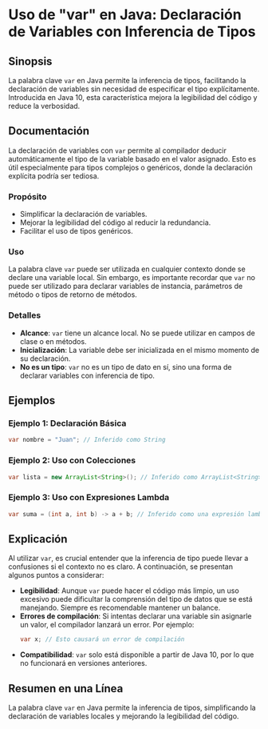 <!--
Meta Description: # Uso de "var" en Java: Declaración de Variables con Inferencia de Tipos ## Sinopsis La palabra clave `var` en Java permite la inferencia de tipos, fa...
Meta Keywords: var, java, declaración, variables, tipo
-->

# Uso de "var" en Java: Declaración de Variables con Inferencia de Tipos

## Sinopsis
La palabra clave `var` en Java permite la inferencia de tipos, facilitando la declaración de variables sin necesidad de especificar el tipo explícitamente. Introducida en Java 10, esta característica mejora la legibilidad del código y reduce la verbosidad.

## Documentación
La declaración de variables con `var` permite al compilador deducir automáticamente el tipo de la variable basado en el valor asignado. Esto es útil especialmente para tipos complejos o genéricos, donde la declaración explícita podría ser tediosa.

### Propósito
- Simplificar la declaración de variables.
- Mejorar la legibilidad del código al reducir la redundancia.
- Facilitar el uso de tipos genéricos.

### Uso
La palabra clave `var` puede ser utilizada en cualquier contexto donde se declare una variable local. Sin embargo, es importante recordar que `var` no puede ser utilizado para declarar variables de instancia, parámetros de método o tipos de retorno de métodos.

### Detalles
- **Alcance**: `var` tiene un alcance local. No se puede utilizar en campos de clase o en métodos.
- **Inicialización**: La variable debe ser inicializada en el mismo momento de su declaración.
- **No es un tipo**: `var` no es un tipo de dato en sí, sino una forma de declarar variables con inferencia de tipo.

## Ejemplos
### Ejemplo 1: Declaración Básica
```java
var nombre = "Juan"; // Inferido como String
```

### Ejemplo 2: Uso con Colecciones
```java
var lista = new ArrayList<String>(); // Inferido como ArrayList<String>
```

### Ejemplo 3: Uso con Expresiones Lambda
```java
var suma = (int a, int b) -> a + b; // Inferido como una expresión lambda
```

## Explicación
Al utilizar `var`, es crucial entender que la inferencia de tipo puede llevar a confusiones si el contexto no es claro. A continuación, se presentan algunos puntos a considerar:

- **Legibilidad**: Aunque `var` puede hacer el código más limpio, un uso excesivo puede dificultar la comprensión del tipo de datos que se está manejando. Siempre es recomendable mantener un balance.
- **Errores de compilación**: Si intentas declarar una variable sin asignarle un valor, el compilador lanzará un error. Por ejemplo:
    ```java
    var x; // Esto causará un error de compilación
    ```
- **Compatibilidad**: `var` solo está disponible a partir de Java 10, por lo que no funcionará en versiones anteriores.

## Resumen en una Línea
La palabra clave `var` en Java permite la inferencia de tipos, simplificando la declaración de variables locales y mejorando la legibilidad del código.